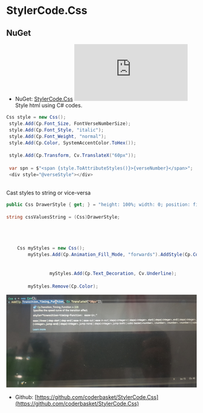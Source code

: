 # StylerCode.Css
## NuGet
* NuGet: [StylerCode.Css](https://www.nuget.org/packages/StylerCode.Css/) [![NuGet](https://img.shields.io/nuget/v/StylerCode.Css?label=NuGet)](https://www.nuget.org/packages/StylerCode.Css/)
Style html using C# codes.
```csharp
Css style = new Css();
 style.Add(Cp.Font_Size, FontVerseNumberSize);
 style.Add(Cp.Font_Style, "italic");
 style.Add(Cp.Font_Weight, "normal");
 style.Add(Cp.Color, SystemAccentColor.ToHex());
	    
 style.Add(Cp.Transform, Cv.TranslateX("60px"));
	    
 var spn = $"<span {style.ToAttributeStyles()}>{verseNumber}</span>";
 <div style="@verseStyle"></div>
           
```
Cast styles to string or vice-versa
```csharp
public Css DrawerStyle { get; } = "height: 100%; width: 0; position: fixed; z-index: 1; top: 0; left: 0; background-color: #111; overflow-x: hidden;transition: 0.5s;padding-top: 60px;";

string cssValuesString = (Css)DrawerStyle;
```
```csharp
 
  
    
    Css myStyles = new Css();
		myStyles.Add(Cp.Animation_Fill_Mode, "forwards").AddStyle(Cp.Color, "red");
		

                myStyles.Add(Cp.Text_Decoration, Cv.Underline);

		myStyles.Remove(Cp.Color);
```
![alt text](https://raw.githubusercontent.com/coderbasket/StylerCode.Css/main/20220319_191849.jpg)
* Github: [https://github.com/coderbasket/StylerCode.Css](https://github.com/coderbasket/StylerCode.Css)


